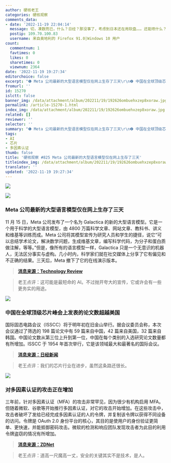 ```yaml
---
author: 硬核老王
categories: 硬核观察
comments_data:
- date: '2022-11-19 22:04:14'
  message: 切，凑数而已，什么？日经？那没事了，考虑到日本还在用软盘。。。还能喷什么？！
  postip: 109.70.100.83
  username: 来自奥地利的 Firefox 91.0|Windows 10 用户
count:
  commentnum: 1
  favtimes: 0
  likes: 0
  sharetimes: 0
  viewnum: 2364
date: '2022-11-19 19:27:34'
editorchoice: false
excerpt: "❶ Meta 公司最新的大型语言模型仅在网上生存了三天\r\n❷ 中国在全球顶级芯片峰会上发表的论文数超越美国\r\n❸ 对多因素认证的攻击正在增加"
fromurl: ''
id: 15270
islctt: false
banner_img: /data/attachment/album/202211/19/192626ombuehxzep8xoraw.jpg
permalink: /article-15270-1.html
index_img: /data/attachment/album/202211/19/192626ombuehxzep8xoraw.jpg
related: []
reviewer: ''
selector: ''
summary: "❶ Meta 公司最新的大型语言模型仅在网上生存了三天\r\n❷ 中国在全球顶级芯片峰会上发表的论文数超越美国\r\n❸ 对多因素认证的攻击正在增加"
tags:
- AI
- 芯片
- 多因素认证
thumb: false
title: '硬核观察 #825 Meta 公司最新的大型语言模型仅在网上生存了三天'
titleindex_img: /data/attachment/album/202211/19/192626ombuehxzep8xoraw.jpg
translator: ''
updated: '2022-11-19 19:27:34'
---
```


![](/data/attachment/album/202211/19/192626ombuehxzep8xoraw.jpg)


![](/data/attachment/album/202211/19/192638nmj9vg3gjguj24uk.jpg)


### Meta 公司最新的大型语言模型仅在网上生存了三天


11 月 15 日，Meta 公司发布了一个名为 Galactica 的新的大型语言模型。它是一个用于科学的大型语言模型，由 4800 万篇科学文章、网站文章、教科书、讲义和维基等训练而成。Meta 公司将其模型宣传为研究人员和学生的捷径，说它“可以总结学术论文，解决数学问题，生成维基文章，编写科学代码，为分子和蛋白质做注解，等等。”但是，像所有的语言模型一样，Galactica 只是一个无意识的机器人，无法区分事实与虚构。几小时内，科学家们就在社交媒体上分享了它有偏见和不正确的结果。三天后，Meta 撤下了它的在线演示版本。



> 
> **[消息来源：Technology Review](https://www.technologyreview.com/2022/11/18/1063487/meta-large-language-model-ai-only-survived-three-days-gpt-3-science/)**
> 
> 
> 



> 
> 老王点评：这可能是最短命的 AI。不过抛开夸大的宣传，它或许会有一些更务实的用途。
> 
> 
> 


![](/data/attachment/album/202211/19/192654oji0ivs3mmfvlyqo.jpg)


### 中国在全球顶级芯片峰会上发表的论文数超越美国


国际固态电路会议（ISSCC）将于明年初在旧金山举行。据会议委员会称，本次会议通过了筛选的 198 篇论文中有 59 篇来自中国，42 篇来自美国，32 篇来自韩国。中国论文数从第三位上升到第一位，中国在每个类别的入选研究论文数量都有所增加。ISSCC 于 1954 年首次举行，它是该领域最大和最著名的国际会议。



> 
> **[消息来源：日经新闻](https://asia.nikkei.com/Business/Tech/Semiconductors/China-tops-U.S.-to-take-research-crown-at-global-chip-conference)**
> 
> 
> 



> 
> 老王点评：我们的芯片行业在进步，虽然这条路还很长。
> 
> 
> 


![](/data/attachment/album/202211/19/192707iid1gdntyr0ds8zg.jpg)


### 对多因素认证的攻击正在增加


三年前，针对多因素认证（MFA）的攻击非常罕见，因为很少有机构启用 MFA。但随着微软、谷歌等开始推行多因素认证，对它的攻击开始增加。在这些攻击中，攻击者破坏了发给已经完成多因素认证的人的令牌，并复制该令牌以获得不同设备的访问。令牌是 OAuth 2.0 身份平台的核心，其目的是使用户的身份验证更简单、更快速，并能抵御密码攻击。微软的检测和响应团队发现攻击者为此目的利用令牌盗窃的情况有所增加。



> 
> **[消息来源：ZDNet](https://www.zdnet.com/article/microsoft-hackers-are-using-this-concerning-tactic-to-dodge-multi-factor-authentication/)**
> 
> 
> 



> 
> 老王点评：道高一尺魔高一丈，安全的关键其实不是技术，是人。
> 
> 
>